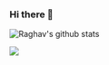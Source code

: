 ### Hi there 👋

![Raghav's github stats](https://github-readme-stats.vercel.app/api?username=technophile22&show_icons=true&hide_border=true&theme=dark)

![](https://komarev.com/ghpvc/?username=technophile22&color=blue)
<!--
**technophile22/technophile22** is a ✨ _special_ ✨ repository because its `README.md` (this file) appears on your GitHub profile.

Here are some ideas to get you started:

- 🔭 I’m currently working on ...
- 🌱 I’m currently learning ...
- 👯 I’m looking to collaborate on ...
- 🤔 I’m looking for help with ...
- 💬 Ask me about ...
- 📫 How to reach me: ...
- 😄 Pronouns: ...
- ⚡ Fun fact: ...
-->
